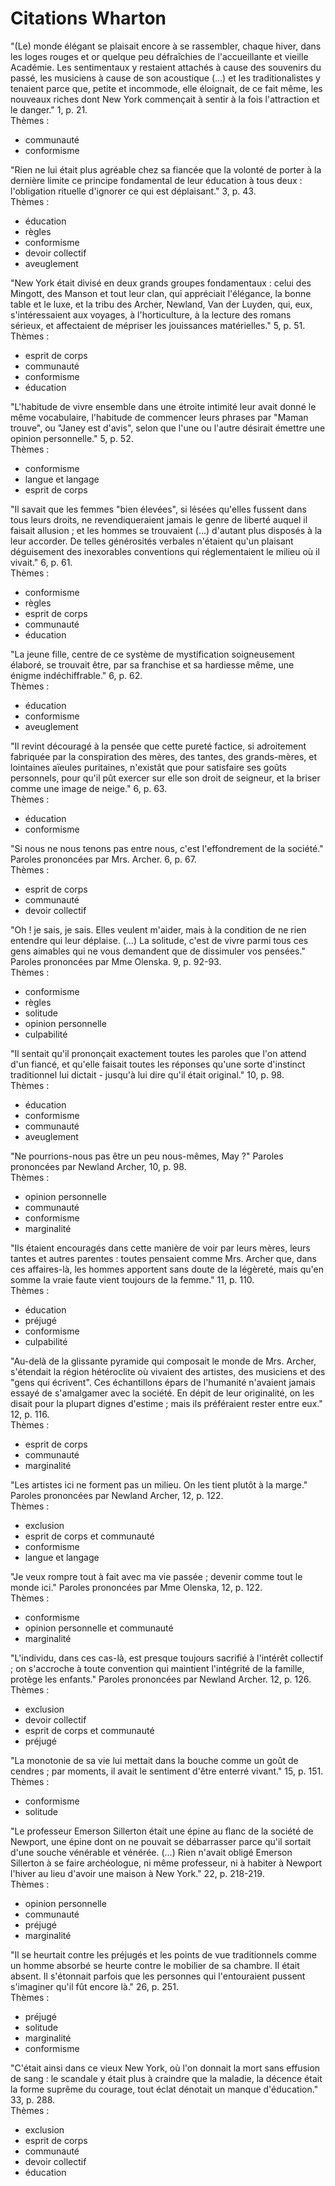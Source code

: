 # Citations Wharton

"(Le) monde élégant se plaisait encore à se rassembler, chaque hiver, dans les loges rouges et or quelque peu défraîchies de l'accueillante et vieille Académie. Les sentimentaux y restaient attachés à cause des souvenirs du passé, les musiciens à cause de son acoustique (…) et les traditionalistes y tenaient parce que, petite et incommode, elle éloignait, de ce fait même, les nouveaux riches dont New York commençait à sentir à la fois l'attraction et le danger." 1, p. 21.  
Thèmes :

- communauté
- conformisme

"Rien ne lui était plus agréable chez sa fiancée que la volonté de porter à la dernière limite ce principe fondamental de leur éducation à tous deux : l'obligation rituelle d'ignorer ce qui est déplaisant." 3, p. 43.  
Thèmes :

- éducation
- règles
- conformisme
- devoir collectif
- aveuglement

"New York était divisé en deux grands groupes fondamentaux : celui des Mingott, des Manson et tout leur clan, qui appréciait l'élégance, la bonne table et le luxe, et la tribu des Archer, Newland, Van der Luyden, qui, eux, s'intéressaient aux voyages, à l'horticulture, à la lecture des romans sérieux, et affectaient de mépriser les jouissances matérielles." 5, p. 51.  
Thèmes :

- esprit de corps
- communauté
- conformisme
- éducation

"L'habitude de vivre ensemble dans une étroite intimité leur avait donné le même vocabulaire, l'habitude de commencer leurs phrases par "Maman trouve", ou "Janey est d'avis", selon que l'une ou l'autre désirait émettre une opinion personnelle." 5, p. 52.  
Thèmes :

- conformisme
- langue et langage
- esprit de corps

"Il savait que les femmes "bien élevées", si lésées qu'elles fussent dans tous leurs droits, ne revendiqueraient jamais le genre de liberté auquel il faisait allusion ; et les hommes se trouvaient (…) d'autant plus disposés à la leur accorder. De telles générosités verbales n'étaient qu'un plaisant déguisement des inexorables conventions qui réglementaient le milieu où il vivait." 6, p. 61.  
Thèmes :

- conformisme
- règles
- esprit de corps
- communauté
- éducation

"La jeune fille, centre de ce système de mystification soigneusement élaboré, se trouvait être, par sa franchise et sa hardiesse même, une énigme indéchiffrable." 6, p. 62.  
Thèmes :

- éducation
- conformisme
- aveuglement

"Il revint découragé à la pensée que cette pureté factice, si adroitement fabriquée par la conspiration des mères, des tantes, des grands-mères, et lointaines aïeules puritaines, n'existât que pour satisfaire ses goûts personnels, pour qu'il pût exercer sur elle son droit de seigneur, et la briser comme une image de neige." 6, p. 63.  
Thèmes :

- éducation
- conformisme

"Si nous ne nous tenons pas entre nous, c'est l'effondrement de la société." Paroles prononcées par Mrs. Archer. 6, p. 67.  
Thèmes :

- esprit de corps
- communauté
- devoir collectif

"Oh ! je sais, je sais. Elles veulent m'aider, mais à la condition de ne rien entendre qui leur déplaise. (…) La solitude, c'est de vivre parmi tous ces gens aimables qui ne vous demandent que de dissimuler vos pensées." Paroles prononcées par Mme Olenska. 9, p. 92-93.  
Thèmes :

- conformisme
- règles
- solitude
- opinion personnelle
- culpabilité

"Il sentait qu'il prononçait exactement toutes les paroles que l'on attend d'un fiancé, et qu'elle faisait toutes les réponses qu'une sorte d'instinct traditionnel lui dictait - jusqu'à lui dire qu'il était original." 10, p. 98.  
Thèmes :

- éducation
- conformisme
- communauté
- aveuglement

"Ne pourrions-nous pas être un peu nous-mêmes, May ?" Paroles prononcées par Newland Archer, 10, p. 98.  
Thèmes :

- opinion personnelle
- communauté
- conformisme
- marginalité

"Ils étaient encouragés dans cette manière de voir par leurs mères, leurs tantes et autres parentes : toutes pensaient comme Mrs. Archer que, dans ces affaires-là, les hommes apportent sans doute de la légèreté, mais qu'en somme la vraie faute vient toujours de la femme." 11, p. 110.  
Thèmes :

- éducation
- préjugé
- conformisme
- culpabilité

"Au-delà de la glissante pyramide qui composait le monde de Mrs. Archer, s'étendait la région hétéroclite où vivaient des artistes, des musiciens et des "gens qui écrivent". Ces échantillons épars de l'humanité n'avaient jamais essayé de s'amalgamer avec la société. En dépit de leur originalité, on les disait pour la plupart dignes d'estime ; mais ils préféraient rester entre eux." 12, p. 116.  
Thèmes :

- esprit de corps
- communauté
- marginalité

"Les artistes ici ne forment pas un milieu. On les tient plutôt à la marge." Paroles prononcées par Newland Archer, 12, p. 122.  
Thèmes :

- exclusion
- esprit de corps et communauté
- conformisme
- langue et langage

"Je veux rompre tout à fait avec ma vie passée ; devenir comme tout le monde ici." Paroles prononcées par Mme Olenska, 12, p. 122.  
Thèmes :

- conformisme
- opinion personnelle et communauté
- marginalité

"L'individu, dans ces cas-là, est presque toujours sacrifié à l'intérêt collectif ; on s'accroche à toute convention qui maintient l'intégrité de la famille, protège les enfants." Paroles prononcées par Newland Archer. 12, p. 126.  
Thèmes :

- exclusion
- devoir collectif
- esprit de corps et communauté
- préjugé

"La monotonie de sa vie lui mettait dans la bouche comme un goût de cendres ; par moments, il avait le sentiment d'être enterré vivant." 15, p. 151.  
Thèmes :

- conformisme
- solitude

"Le professeur Emerson Sillerton était une épine au flanc de la société de Newport, une épine dont on ne pouvait se débarrasser parce qu'il sortait d'une souche vénérable et vénérée. (…) Rien n'avait obligé Emerson Sillerton à se faire archéologue, ni même professeur, ni à habiter à Newport l'hiver au lieu d'avoir une maison à New York." 22, p. 218-219.  
Thèmes :

- opinion personnelle
- communauté
- préjugé
- marginalité

"Il se heurtait contre les préjugés et les points de vue traditionnels comme un homme absorbé se heurte contre le mobilier de sa chambre. Il était absent. Il s'étonnait parfois que les personnes qui l'entouraient pussent s'imaginer qu'il fût encore là." 26, p. 251.  
Thèmes :

- préjugé
- solitude
- marginalité
- conformisme

"C'était ainsi dans ce vieux New York, où l'on donnait la mort sans effusion de sang : le scandale y était plus à craindre que la maladie, la décence était la forme suprême du courage, tout éclat dénotait un manque d'éducation." 33, p. 288.  
Thèmes :

- exclusion
- esprit de corps
- communauté
- devoir collectif
- éducation

